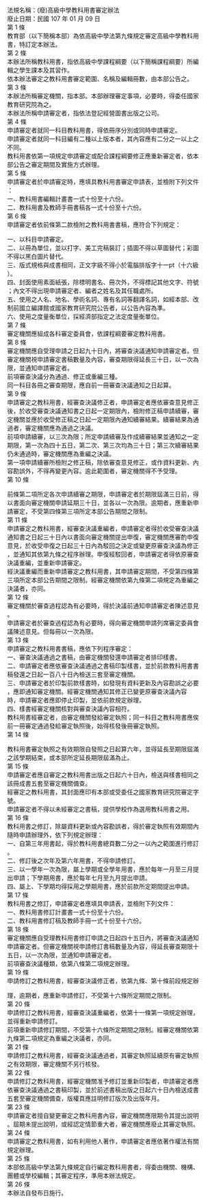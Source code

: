 法規名稱：(廢)高級中學教科用書審定辦法  
廢止日期：民國 107 年 01 月 09 日  
第 1 條  
教育部（以下簡稱本部）為依高級中學法第九條規定審定高級中學教科用  
書，特訂定本辦法。  
第 2 條  
本辦法所稱教科用書，指依高級中學課程綱要（以下簡稱課程綱要）所編  
輯之學生課本及其習作。  
依本辦法審定之教科用書審定範圍、名稱及編輯冊數，由本部公告之。  
第 3 條  
本辦法所稱審定機關，指本部。本部辦理審定事項，必要時，得委任國家  
教育研究院為之。  
本辦法所稱申請審定者，指依法登記經營圖書出版之公司。  
第 4 條  
申請審定者就同一科目教科用書，得依冊序分別或同時申請審定。  
申請審定者就同一科目編有二種以上版本者，其內容應有二分之一以上之  
不同。  
教科用書依第一項規定申請審定或配合課程綱要修正應重新審定者，依本  
部公告之審定期間及實施方式辦理。  
第 5 條  
申請審定者於申請審定時，應填具教科用書審定申請表，並檢附下列文件  
：  
一、教科用書編輯計畫書一式十份至十六份。  
二、教科用書及教師手冊書稿各一式十份至十六份。  
第 6 條  
申請審定者依前條第二款檢附之教科用書書稿，應符合下列規定：  


一、以科目申請審定。  
二、以冊為單位，並以打字、美工完稿裝訂；插圖不得以草圖替代；彩圖  
不得以黑白圖片替代。  
三、版式規格與成書相同，正文字級不得小於電腦排版字十一pt（十六級  
）。  
四、封面使用素面紙張，除標明書名、冊次外，不得標記其他文字、符號  
；內文不得出現申請審定者、編者之姓名及其任職處所。  
五、使用之人名、地名、學術名詞、專有名詞等翻譯名詞，如經本部、改  
制前國立編譯館或國家教育研究院公告者，以公告內容為準。  
六、使用之度量衡單位，採經濟部指定之法定度量衡單位。  
第 7 條  
審定機關應組成各科審定委員會，依課程綱要審定教科用書。  
第 8 條  
審定機關應自受理申請之日起九十日內，將審查決議通知申請審定者。但  
審定機關視申請審定書稿數量及內容，審查期限得延長三十日，以一次為  
限，並通知申請審定者。  
前項審查決議分為通過、修正或重編三種。  
同一科目各冊之審查期限，應自前一冊審查決議通知之日起算。  
第 9 條  
申請審定之教科用書，經審查決議修正者，申請審定者應依審查意見修正  
後，於收受審查決議通知書之日起一定期限內，檢附修正稿申請續審，審  
定機關並應於收受修正稿之日起一定期限內通知續審結果。續審結果為通  
過者，審定機關應為通過之決議。  
前項申請續審，以三次為限；所定申請續審及作成續審結果並通知之一定  
期限，第一次為四十五日，第二次、第三次均為三十日；第三次續審結果  
仍未通過時，審定機關應為重編之決議。  
第一項申請續審所檢附之修正稿，除依審查意見修正，或作資料更新、內  
容勘誤外，不得再變更內容。逾此範圍者，審定機關得不予受理。  
第 10 條  


前條第二項所定各次申請續審之期限，申請審定者於期限屆滿三日前，得  
以書面向審定機關申請延期三十日，並各以一次為限。逾期者，應重新申  
請審定，不受第四條第三項所定本部公告期間之限制。  
第 11 條  
申請審定之教科用書，經審查決議重編者，申請審定者得於收受審查決議  
通知書之日起三十日內以書面向審定機關提出申復，審定機關應審酌申復  
意見，於收受申復之日起三十日內為駁回之決定或變更原審查決議為修正  
，並通知其依第九條之程序辦理。申復經駁回者，申請審定者得依原審查  
決議重編，並重新申請審定。  
經決議重編而重新申請審定之教科用書，其申請審定期間，不受第四條第  
三項所定本部公告期間之限制。經審定機關依第九條第二項規定為重編之  
決議者，亦同。  
第 12 條  
審定機關於審查過程認為有必要時，得於決議前通知申請審定者陳述意見  
。  
申請審定者於審查過程認為有必要時，得向審定機關申請列席審定委員會  
議陳述意見。但每冊以一次為限。  
第 13 條  
申請審定之教科用書書稿，應依下列程序審定：  
一、審查決議通過之書稿，由審定機關發還申請審定者排印樣書。  
二、申請審定者應依審查決議通過之書稿印製樣書，並於前款教科用書書  
稿發還之日起一百八十日內檢送三套至審定機關。  
三、申請審定者於印製前款樣書時，如發現有資料更新及內容勘誤之必要  
，應即通知審定機關。經審定機關通知其修正已變更原審查決議內容  
時，申請審定者應即停止印製，並依前款規定辦理。  
四、樣書經審定機關核對與審查決議內容相符。  
教科用書經審定者，由審定機關發給審定執照；同一科目之教科用書應俟  
前一冊審定通過發給審定執照後，始得核發後冊審定執照。  
第 14 條  


教科用書審定執照之有效期限自發照之日起算六年，並得延長至期限屆滿  
之該學期結束，或本部所定延長期限屆滿為止。  
第 15 條  
申請審定者應自審定之教科用書出版之日起六十日內，檢送與樣書相同之  
該冊成書五套至審定機關備查。  
經審定之教科用書，其封面應印有本部或受委任之國家教育研究院審定字  
號。  
申請審定者不得以未經審定之書稿，提供學校作為選用教科用書之用。  
第 16 條  
教科用書之修訂，除屬資料更新或內容勘誤者，得於審定執照有效期間內  
隨時申請辦理外，依下列規定辦理：  
一、自第三年用書起，得於教科用書總頁數二分之一以內之範圍進行修訂  
。  
二、修訂後之次年及第六年用書，不得申請修訂。  
三、以一學年一次為限，屬上學期或全學年用書，應於每年一月至三月提  
出申請；下學期用書，應於每年七月至九月提出申請。  
四、屬上、下學期均得採用之學期用書，應於前款所定期間提出申請。  
第 17 條  
教科用書之修訂，申請審定者應填具申請表，並檢附下列文件：  
一、教科用書修訂計畫書一式十份至十六份。  
二、教科用書修訂稿及教師手冊一式十份至十六份。  
第 18 條  
審定機關應自受理教科用書修訂申請之日起四十五日內，將審查決議通知  
申請審定者。但審定機關視申請修訂書稿數量及內容，得延長審查期限十  
五日，以一次為限，並通知申請審定者。  
前項審查決議種類，依第八條第二項規定辦理。  
第 19 條  
申請修訂之教科用書，經審查決議修正者，依第九條、第十條前段規定辦  


理，逾期者，應重新申請修訂，不受第十六條所定期間之限制。  
第 20 條  
申請修訂之教科用書，經審查決議重編者，依第十一條第一項規定辦理，  
並得重新申請修訂。  
前項重新申請修訂期間，不受第十六條所定期間之限制。經審定機關依第  
九條第二項規定為重編之決議者，亦同。  
第 21 條  
申請修訂之教科用書，經審查決議通過者，其審定執照延續原有審定執照  
之有效期限，審定機關不另行核發。  
第 22 條  
申請修訂之教科用書，經審定機關准予修訂並重新印製者，申請審定者應  
依審查決議通過之書稿印製，並於前述書稿出版之日起六十日內檢送成書  
五套至審定機關備查，版權頁應註明修訂版次及出版年月。  
第 23 條  
申請審定者擅自變更審定之教科用書內容，審定機關應限期令其提出說明  
。屆期未提出說明，或經認定情節重大者，審定機關應廢止其審定執照。  
第 24 條  
申請審定之教科用書，如有利用他人著作，申請審定者應依著作權法有關  
規定辦理。  
第 25 條  
本部依高級中學法第九條規定自行編定教科用書者，得委由機關、機構、  
團體或學校編輯；其審定程序，準用本辦法規定。  
第 26 條  
本辦法自發布日施行。  



